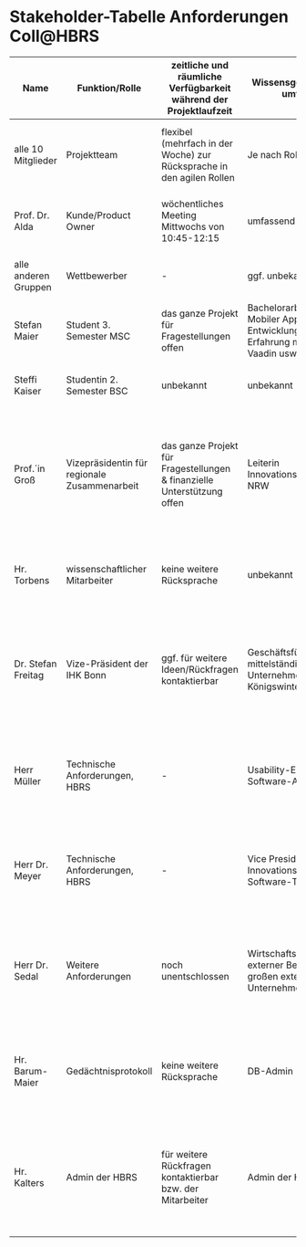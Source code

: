 


# Stakeholder-Tabelle Anforderungen Coll@HBRS

| Name                 | Funktion/Rolle                               | zeitliche und räumliche Verfügbarkeit während der Projektlaufzeit       | Wissensgebiet und - umfang                                                           | Ziele und Interessen bezogen auf das Projekt                                                                                                | Einfluss, Macht (Skala: 1…3) | Stakeholder- Gruppe |
| -------------------- | -------------------------------------------- | ----------------------------------------------------------------------- | ------------------------------------------------------------------------------------ | ------------------------------------------------------------------------------------------------------------------------------------------- | ---------------------------- | ------------------- |
| alle 10 Mitglieder   | Projektteam                                  | flexibel (mehrfach in der Woche) zur Rücksprache in den agilen Rollen   | Je nach Rolle                                                                        | Nach dem Scrum Prozess die Sprints durchlaufen und Bearbeiten der Tasks.                                                                    | 3                            | P + S               |
| Prof. Dr. Alda       | Kunde/Product Owner                          | wöchentliches Meeting Mittwochs von 10:45-12:15                         | umfassend                                                                            | Durchführungen des Projekts nach seinen Wünschen und Anforderungen                                                                          | 3                            | P + S               |
| alle anderen Gruppen | Wettbewerber                                 | -                                                                       | ggf. unbekannt                                                                       | Konzentration auf eigene Durchführung des Projekt                                                                                           | 1                            | O + H               |
| Stefan Maier         | Student 3. Semester MSC                      | das ganze Projekt für Fragestellungen offen                             | Bachelorarbeit in Mobiler App-Entwicklung & Erfahrung mit Web, Vaadin usw.           | Interesse an einem guten Endresultat                                                                                                        | 2                            | H                   |
| Steffi Kaiser        | Studentin 2. Semester BSC                    | unbekannt                                                               | unbekannt                                                                            | Bewertung und Evaluation von Unternehmen und Studenten                                                                                      | 1                            | O + H               |
| Prof.´in Groß        | Vizepräsidentin für regionale Zusammenarbeit | das ganze Projekt für Fragestellungen & finanzielle Unterstützung offen | Leiterin Innovationszentrum NRW                                                      | Vernetzung von Unternehmen aus der Region, intuitive Bedienbarkeit, auch für Flüchtlinge soll eine unbürokratische Vermittlung möglich sein | 2                            | S + P               |
| Hr. Torbens          | wissenschaftlicher Mitarbeiter               | keine weitere Rücksprache                                               | unbekannt                                                                            | Smartphone fähige und verschlüsselte Übertragung / Abspeicherung der Daten                                                                  | 1                            | O + H               |
| Dr. Stefan Freitag   | Vize-Präsident	der	IHK	Bonn                  | ggf. für weitere Ideen/Rückfragen kontaktierbar                         | Geschäftsführer eines mittelständigen IT-Unternehmens in Königswinter                | Unternehmen bezahlen, Unternehmen abonnieren können, Profile sollen löschbar sein, Bewertung, einfache Benutzbarkeit                        | 2                            | O + H               |
| Herr Müller          | Technische Anforderungen, HBRS               | -                                                                       | Usability-Experte und Software-Architekt                                             | Mock-Ups bilden, Heuristiken beachten, Skalierbarkeit beachten, responsive Anwendung                                                        | 2                            | S + H               |
| Herr Dr. Meyer       | Technische Anforderungen, HBRS               | -                                                                       | Vice President Innovationscenter, Software-Techniker                                 | Verwendung von Vaadin, Anforderungen dokumentieren, User Stories, Test Cases & Requirements-Matrix                                          | 2                            | O + H               |
| Herr Dr. Sedal       | Weitere Anforderungen                        | noch unentschlossen                                                     | Wirtschaftsinformatiker, externer Berater einer großen externen Unternehmensberatung | EVA durchführen, bei hoher Popularität: SEO-Maßnahmen, Onpage- & Offpage- Optimierungen                                                     | 2                            | evtl. P + H         |
| Hr. Barum-Maier      | Gedächtnisprotokoll                          | keine weitere Rücksprache                                               | DB-Admin                                                                             | DAO- & Repository Pattern, Roundtrip-Tests durchführen, in PostgreSQL-DB abspeichern                                                        | 2                            | O + H               |
| Hr. Kalters          | Admin der HBRS                               | für weitere Rückfragen kontaktierbar bzw. der Mitarbeiter               | Admin der HBRS                                                                       | Deployment nur für HBRS Netzwerke & nicht manuell, Code aus Vaadin-Tutorials benutzen, internes GitLab benutzen                             | 3                            | S + H               | 


